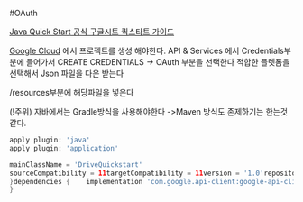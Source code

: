 #OAuth

[Java Quick Start 공식 구글시트 퀵스타트 가이드](https://developers.google.com/sheets/api/quickstart/java)

[Google Cloud](https://console.cloud.google.com/) 에서 프로젝트를 생성 해야한다.
API & Services 에서 Credentials부분에 들어가서
CREATE CREDENTIALS -> OAuth 부분을 선택한다
적합한 플렛폼을 선택해서 Json 파일을 다운 받는다

/resources부분에 해당파일을 넣은다

(!주위) 자바에서는 Gradle방식을 사용해야한다
->Maven 방식도 존제하기는 한는것 같다.
```gradle
apply plugin: 'java'  
apply plugin: 'application'

mainClassName = 'DriveQuickstart'
sourceCompatibility = 11targetCompatibility = 11version = '1.0'repositories {    mavenCentral()  
}dependencies {    implementation 'com.google.api-client:google-api-client:2.0.0'    implementation 'com.google.oauth-client:google-oauth-client-jetty:1.34.1'    implementation 'com.google.apis:google-api-services-drive:v3-rev20220815-2.0.0'  
}
```
